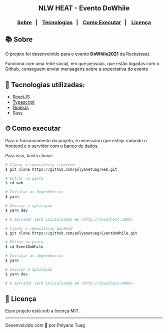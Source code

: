 <div align="center">
  <h2>NLW HEAT - Evento DoWhile</h2>
<!--   <img width= '800' src="" /> -->
</div>

<h3 align="center">  
  <p align="center">
    <a href="#-sobre">Sobre</a>&nbsp;&nbsp;&nbsp;|&nbsp;&nbsp;&nbsp;
    <a href="#-tecnologias">Tecnologias</a>&nbsp;&nbsp;&nbsp;|&nbsp;&nbsp;&nbsp;
    <a href="#-como-executar">Como Executar</a>&nbsp;&nbsp;&nbsp;|&nbsp;&nbsp;&nbsp;
    <a href="#-licença">Licença</a>
  </p>
</h3>

## 📚 Sobre

O projeto foi desenvolvido para o evento **DoWhile2021** da Rocketseat.

Funciona com uma rede social, em que pessoas, que estão logadas com o Github, conseguem enviar mensagens sobre a expectativa do evento

## 🚀 Tecnologias utilizadas:

- [ReactJS](https://pt-br.legacy.reactjs.org/)
- [Typescript](https://www.typescriptlang.org/)
- [NodeJs](https://nodejs.org/pt)
- [Sass](https://sass-lang.com/)

## ⏱ Como executar
Para o funcionamento do projeto, é necessário que esteja rodando o frontend e o servidor com o banco de dados. 

Para isso, basta clonar:

```bash
# Clonar o repositório frontend
$ git clone https://github.com/polyanetuag/web.git

# Entrar na pasta  
$ cd web

# Instalar as dependências
$ yarn 

# Iniciar a aplicação
$ yarn dev

# O servidor será inicializado em <http://localhost:3000>
```
```bash
# Clonar o repositório backend
$ git clone https://github.com/polyanetuag/EventDoWhile.git

# Entrar na pasta  
$ cd EventDoWhile

# Instalar as dependências
$ yarn 

# Iniciar a aplicação
$ yarn dev

# O servidor será inicializado em <http://localhost:4000>
```

## 📝 Licença

Esse projeto está sob a licença MIT.

---
Desenvolvido com 💜 por Polyane Tuag
